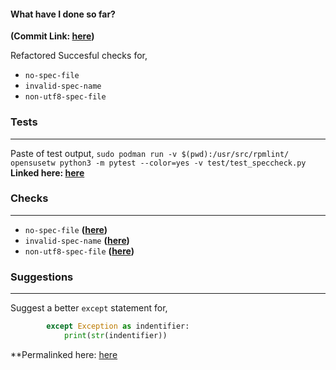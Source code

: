 #### What have I done so far? 
**(Commit Link: [here](https://github.com/thisisshub/rpmlint/commit/8e4848009ea2b9dc61a4ced40e2be0f5f32543fb))**


Refactored Succesful checks for,
- `no-spec-file`
- `invalid-spec-name`
- `non-utf8-spec-file`

### Tests
-------------
Paste of test output, 
`sudo podman run -v $(pwd):/usr/src/rpmlint/ opensusetw python3 -m pytest --color=yes -v test/test_speccheck.py`
**Linked here: [here](https://0bin.net/paste/YX7x2-EUaetYrnAG#JpVa5-m9JojVxGqTiV9VV2N7wfR48tbDAFT5uC6UO13)**

### Checks
------
- `no-spec-file` **([here](https://github.com/thisisshub/rpmlint/blob/8e4848009ea2b9dc61a4ced40e2be0f5f32543fb/rpmlint/checks/SpecCheck.py#L143))**
- `invalid-spec-name` **([here](https://github.com/thisisshub/rpmlint/blob/8e4848009ea2b9dc61a4ced40e2be0f5f32543fb/rpmlint/checks/SpecCheck.py#L150))**
- `non-utf8-spec-file` **([here](https://github.com/thisisshub/rpmlint/blob/8e4848009ea2b9dc61a4ced40e2be0f5f32543fb/rpmlint/checks/SpecCheck.py#L165))**

### Suggestions
----------
Suggest a better `except` statement for,

```python
        except Exception as indentifier:
            print(str(indentifier))
```
**Permalinked here: [here](https://github.com/thisisshub/rpmlint/blob/8e4848009ea2b9dc61a4ced40e2be0f5f32543fb/rpmlint/checks/SpecCheck.py#L162)
